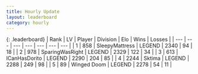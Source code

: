 ```yaml
---
title: Hourly Update
layout: leaderboard
category: hourly
---
```


{: .leaderboard}
| Rank | LV | Player | Division | Elo | Wins | Losses |
| --- | --- | --- | --- | --- | --- | --- |
| <span data-change="0">1</span> | 858 | <span title="ID: 153129">SleepyMattress</span> | LEGEND | <span data-change="-13">2340</span> | <span data-change="1">94</span> | <span data-change="1">18</span> |
| <span data-change="0">2</span> | 978 | <span title="ID: 402846">SparingWasRight</span> | LEGEND | <span data-change="9">2329</span> | <span data-change="2">122</span> | <span data-change="0">34</span> |
| <span data-change="0">3</span> | 613 | <span title="ID: 415713">ICanHasDorito</span> | LEGEND | <span data-change="0">2290</span> | <span data-change="0">204</span> | <span data-change="0">85</span> |
| <span data-change="0">4</span> | 2244 | <span title="ID: 353063">Sktima</span> | LEGEND | <span data-change="0">2288</span> | <span data-change="0">249</span> | <span data-change="0">98</span> |
| <span data-change="0">5</span> | 89 | <span title="ID: 744396">Winged Doom</span> | LEGEND | <span data-change="0">2278</span> | <span data-change="0">54</span> | <span data-change="0">11</span> |